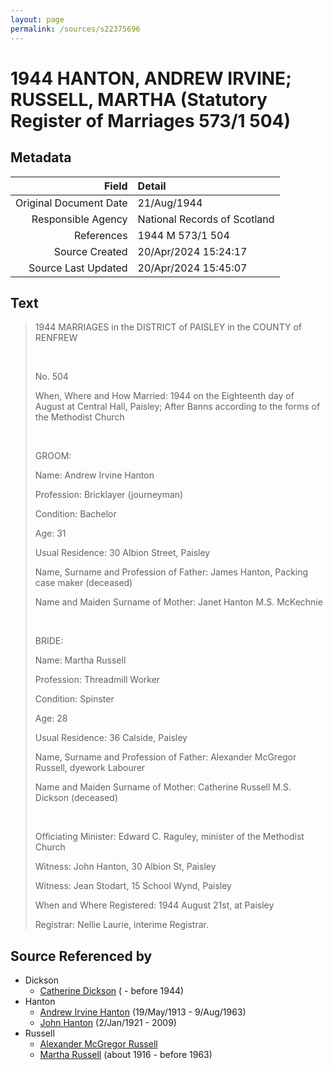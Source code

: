 ```yaml
---
layout: page
permalink: /sources/s22375696
---
```


# 1944 HANTON, ANDREW IRVINE; RUSSELL, MARTHA (Statutory Register of Marriages 573/1 504)

## Metadata

Field | Detail
---:|:---
Original Document Date | 21/Aug/1944
Responsible Agency | National Records of Scotland
References | 1944 M 573/1 504
Source Created | 20/Apr/2024 15:24:17
Source Last Updated | 20/Apr/2024 15:45:07

## Text

> 1944 MARRIAGES in the DISTRICT of PAISLEY in the COUNTY of RENFREW
>
> <br/>
>
> No. 504
>
> When, Where and How Married: 1944 on the Eighteenth day of August at Central Hall, Paisley; After Banns according to the forms of the Methodist Church
>
> <br/>
>
> GROOM:
>
> Name: Andrew Irvine Hanton
>
> Profession: Bricklayer (journeyman)
>
> Condition: Bachelor
>
> Age: 31
>
> Usual Residence: 30 Albion Street, Paisley
>
> Name, Surname and Profession of Father: James Hanton, Packing case maker (deceased)
>
> Name and Maiden Surname of Mother: Janet Hanton M.S. McKechnie
>
> <br/>
>
> BRIDE:
>
> Name: Martha Russell
>
> Profession: Threadmill Worker
>
> Condition: Spinster
>
> Age: 28
>
> Usual Residence: 36 Calside, Paisley
>
> Name, Surname and Profession of Father: Alexander McGregor Russell, dyework Labourer
>
> Name and Maiden Surname of Mother: Catherine Russell M.S. Dickson (deceased)
>
> <br/>
>
> Officiating Minister: Edward C. Raguley, minister of the Methodist Church
>
> Witness: John Hanton, 30 Albion St, Paisley
>
> Witness: Jean Stodart, 15 School Wynd, Paisley
>
> When and Where Registered: 1944 August 21st, at Paisley
>
> Registrar: Nellie Laurie, interime Registrar.
>

## Source Referenced by

* Dickson
  * [Catherine Dickson](../people/@82920396@-catherine-dickson-b-d1944.md) ( - before 1944)
* Hanton
  * [Andrew Irvine Hanton](../people/@53392578@-andrew-irvine-hanton-b1913-5-19-d1963-8-9.md) (19/May/1913 - 9/Aug/1963)
  * [John Hanton](../people/@30651959@-john-hanton-b1921-1-2-d2009.md) (2/Jan/1921 - 2009)
* Russell
  * [Alexander McGregor Russell](../people/@72370350@-alexander-mcgregor-russell-b-d.md)
  * [Martha Russell](../people/@30062456@-martha-russell-b1916-d1963.md) (about 1916 - before 1963)
